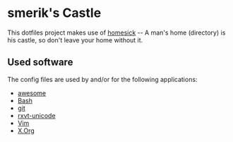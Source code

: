 smerik's Castle
===============

This dotfiles project makes use of [homesick](http://github.com/technicalpickles/homesick/) -- A man's home (directory) is his castle, so don't leave your home without it.

Used software
-------------

The config files are used by and/or for the following applications:

* [awesome](http://awesome.naquadah.org)
* [Bash](http://www.gnu.org/software/bash/bash.html)
* [git](http://git-scm.com)
* [rxvt-unicode](http://software.schmorp.de/pkg/rxvt-unicode.html)
* [Vim](http://www.vim.org)
* [X.Org](http://www.x.org./wiki/)

